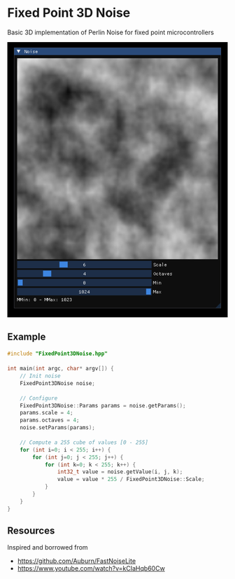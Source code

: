 # Fixed Point 3D Noise

Basic 3D implementation of Perlin Noise for fixed point microcontrollers 

![ImGui Demo](image.png)

## Example

```c++
#include "FixedPoint3DNoise.hpp"

int main(int argc, char* argv[]) {
    // Init noise
    FixedPoint3DNoise noise;

    // Configure
    FixedPoint3DNoise::Params params = noise.getParams();
    params.scale = 4;
    params.octaves = 4;
    noise.setParams(params);
    
    // Compute a 255 cube of values [0 - 255]    
    for (int i=0; i < 255; i++) {
        for (int j=0; j < 255; j++) {
            for (int k=0; k < 255; k++) {
                int32_t value = noise.getValue(i, j, k);
                value = value * 255 / FixedPoint3DNoise::Scale;
            }
        }  
    }
}
```

## Resources

Inspired and borrowed from
- https://github.com/Auburn/FastNoiseLite
- https://www.youtube.com/watch?v=kCIaHqb60Cw
